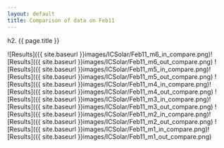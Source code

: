 ```yaml
---
layout: default
title: Comparison of data on Feb11
---
```

h2. {{ page.title }}

![Results]({{ site.baseurl }}images/ICSolar/Feb11_m6_in_compare.png)![Results]({{ site.baseurl }}images/ICSolar/Feb11_m6_out_compare.png)
![Results]({{ site.baseurl }}images/ICSolar/Feb11_m5_in_compare.png)![Results]({{ site.baseurl }}images/ICSolar/Feb11_m5_out_compare.png)
![Results]({{ site.baseurl }}images/ICSolar/Feb11_m4_in_compare.png)![Results]({{ site.baseurl }}images/ICSolar/Feb11_m4_out_compare.png)
![Results]({{ site.baseurl }}images/ICSolar/Feb11_m3_in_compare.png)![Results]({{ site.baseurl }}images/ICSolar/Feb11_m3_out_compare.png)
![Results]({{ site.baseurl }}images/ICSolar/Feb11_m2_in_compare.png)![Results]({{ site.baseurl }}images/ICSolar/Feb11_m2_out_compare.png)
![Results]({{ site.baseurl }}images/ICSolar/Feb11_m1_in_compare.png)![Results]({{ site.baseurl }}images/ICSolar/Feb11_m1_out_compare.png)
